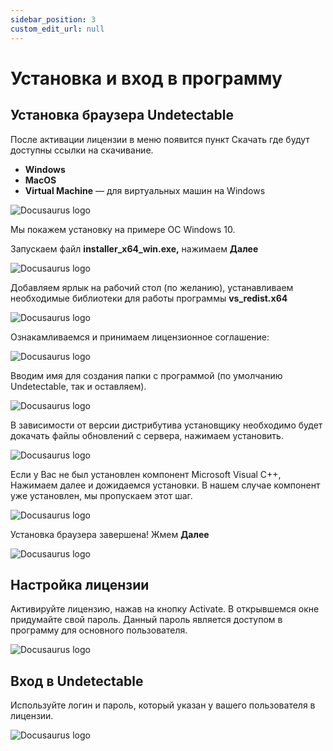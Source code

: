 ```yaml
---
sidebar_position: 3
custom_edit_url: null
---
```


# Установка и вход в программу

## Установка браузера Undetectable

После активации лицензии в меню появится пункт Скачать где будут доступны ссылки на скачивание.

- **Windows**
- **MacOS**
- **Virtual Machine** — для виртуальных машин на Windows

![Docusaurus logo](/img/rus/sw/installing-1.png)

Мы покажем установку на примере ОС Windows 10.

Запускаем файл **installer_x64_win.exe,** нажимаем **Далее**

![Docusaurus logo](/img/rus/sw/installing-2.png)

Добавляем ярлык на рабочий стол (по желанию), устанавливаем необходимые библиотеки для работы программы **vs_redist.x64**

![Docusaurus logo](/img/rus/sw/installing-3.png)

Ознакамливаемся и принимаем лицензионное соглашение:

![Docusaurus logo](/img/rus/sw/installing-4.png)

Вводим имя для создания папки с программой (по умолчанию Undetectable, так и оставляем).

![Docusaurus logo](/img/rus/sw/installing-5.png)

В зависимости от версии дистрибутива установщику необходимо будет докачать файлы обновлений с сервера, нажимаем установить.

![Docusaurus logo](/img/rus/sw/installing-6.png)

Если у Вас не был установлен компонент Microsoft Visual C++, Нажимаем далее и дожидаемся установки. В нашем случае компонент уже установлен, мы пропускаем этот шаг.

![Docusaurus logo](/img/rus/sw/installing-7.png)

Установка браузера завершена! Жмем **Далее**

![Docusaurus logo](/img/rus/sw/installing-8.png)

## Настройка лицензии

Активируйте лицензию, нажав на кнопку Activate. В открывшемся окне придумайте свой пароль. Данный пароль является доступом в программу для основного пользователя.

![Docusaurus logo](/img/rus/web/licenses-2.png)

## Вход в Undetectable

Используйте логин и пароль, который указан у вашего пользователя в лицензии.

![Docusaurus logo](/img/rus/sw/authentication.png)